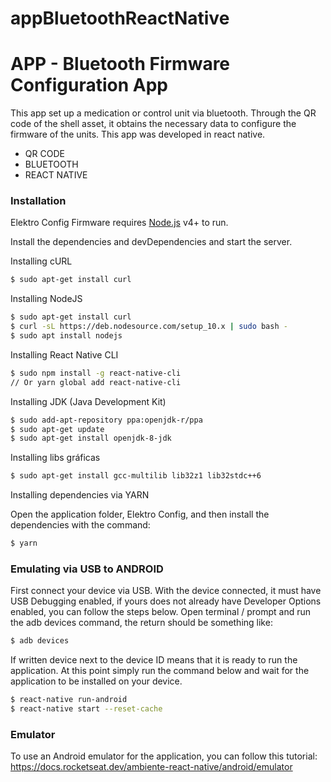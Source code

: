 # appBluetoothReactNative
# APP - Bluetooth Firmware Configuration App

This app set up a medication or control unit via bluetooth. Through the QR code of the shell asset, it obtains the necessary data to configure the firmware of the units. This app was developed in react native.

  - QR CODE
  - BLUETOOTH
  - REACT NATIVE


### Installation

Elektro Config Firmware requires [Node.js](https://nodejs.org/) v4+ to run.

Install the dependencies and devDependencies and start the server.


Installing cURL

```sh
$ sudo apt-get install curl
```



Installing NodeJS


```sh
$ sudo apt-get install curl
$ curl -sL https://deb.nodesource.com/setup_10.x | sudo bash -
$ sudo apt install nodejs
```

Installing React Native CLI

```sh
$ sudo npm install -g react-native-cli
// Or yarn global add react-native-cli
```

Installing JDK (Java Development Kit)


```sh
$ sudo add-apt-repository ppa:openjdk-r/ppa
$ sudo apt-get update
$ sudo apt-get install openjdk-8-jdk
```

Installing libs gráficas

```sh
$ sudo apt-get install gcc-multilib lib32z1 lib32stdc++6
```

Installing dependencies via YARN

Open the application folder, Elektro Config, and then install the dependencies with the command:
```sh
$ yarn
```

### Emulating via USB to ANDROID


First connect your device via USB.
With the device connected, it must have USB Debugging enabled, if yours does not already have Developer Options enabled, you can follow the steps below.
Open terminal / prompt and run the adb devices command, the return should be something like:
```sh
$ adb devices
```
If written device next to the device ID means that it is ready to run the application. At this point simply run the command below and wait for the application to be installed on your device.
```sh
$ react-native run-android
$ react-native start --reset-cache
```


### Emulator
To use an Android emulator for the application, you can follow this tutorial: https://docs.rocketseat.dev/ambiente-react-native/android/emulator


